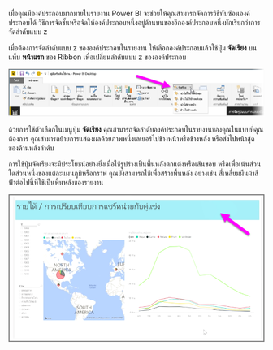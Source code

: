 เมื่อคุณมีองค์ประกอบมากมายในรายงาน Power BI จะช่วยให้คุณสามารถจัดการวิธีทับซ้อนองค์ประกอบได้ วิธีการจัดชั้นหรือจัดให้องค์ประกอบหนึ่งอยู่ด้านบนของอีกองค์ประกอบหนึ่งมักเรียกว่าการจัดลำดับแบบ z

เมื่อต้องการจัดลำดับแบบ z ขององค์ประกอบในรายงาน ให้เลือกองค์ประกอบแล้วใช้ปุ่ม **จัดเรียง** บนแท็บ **หน้าแรก** ของ Ribbon เพื่อเปลี่ยนลำดับแบบ z ขององค์ประกอบ

![](media/3-11f-arrange-visual-zorder/3-11f_1.png)

ด้วยการใช้ตัวเลือกในเมนูปุ่ม **จัดเรียง** คุณสามารถจัดลำดับองค์ประกอบในรายงานของคุณในแบบที่คุณต้องการ คุณสามารถย้ายการแสดงผลด้วยภาพหนึ่งเลเยอร์ไปข้างหน้าหรือข้างหลัง หรือส่งไปหน้าสุดของด้านหลังลำดับ

การใช้ปุ่มจัดเรียงจะมีประโยชน์อย่างยิ่งเมื่อใช้รูปร่างเป็นพื้นหลังตกแต่งหรือเส้นขอบ หรือเพื่อเน้นส่วนใดส่วนหนึ่งของแต่ละแผนภูมิหรือกราฟ คุณยังสามารถใช้เพื่อสร้างพื้นหลัง อย่างเช่น สี่เหลี่ยมผืนผ้าสีฟ้าต่อไปนี้ที่ใช้เป็นพื้นหลังของรายงาน

![](media/3-11f-arrange-visual-zorder/3-11f_2.png)

